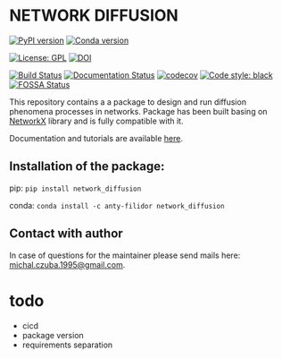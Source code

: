 # NETWORK DIFFUSION

[![PyPI version](https://badge.fury.io/py/network-diffusion.svg)](https://badge.fury.io/py/network-diffusion)
[![Conda version](https://anaconda.org/anty-filidor/network_diffusion/badges/version.svg)](https://anaconda.org/anty-filidor/network_diffusion)

[![License: GPL](https://img.shields.io/github/license/anty-filidor/network_diffusion)](https://www.gnu.org/licenses/gpl-3.0.html)
[![DOI](https://zenodo.org/badge/DOI/10.5281/zenodo.4592269.svg)](https://doi.org/10.5281/zenodo.4592269)

[![Build Status](https://travis-ci.com/anty-filidor/network_diffusion.svg?branch=master)](https://travis-ci.com/anty-filidor/network_diffusion)
[![Documentation Status](https://readthedocs.org/projects/network-diffusion/badge/?version=latest)](https://network-diffusion.readthedocs.io/en/latest)
[![codecov](https://codecov.io/gh/anty-filidor/network_diffusion/branch/package-simplification/graph/badge.svg?token=LF52GAD73F)](https://codecov.io/gh/anty-filidor/network_diffusion)
[![Code style: black](https://img.shields.io/badge/code%20style-black-000000.svg)](https://github.com/psf/black)
[![FOSSA Status](https://app.fossa.com/api/projects/git%2Bgithub.com%2Fanty-filidor%2Fnetwork_diffusion.svg?type=shield)](https://app.fossa.com/projects/git%2Bgithub.com%2Fanty-filidor%2Fnetwork_diffusion?ref=badge_shield)

This repository contains a a package to design and run diffusion phenomena
processes in networks. Package has been built basing on
[NetworkX](https://networkx.github.io) library and is fully compatible with it.

Documentation and tutorials are available
[here](https://network-diffusion.readthedocs.io/en/latest/).

## Installation of the package:

pip: `pip install network_diffusion`

conda: `conda install -c anty-filidor network_diffusion`

## Contact with author

In case of questions for the maintainer please send mails here:
<michal.czuba.1995@gmail.com>.

# todo

- cicd
- package version
- requirements separation
